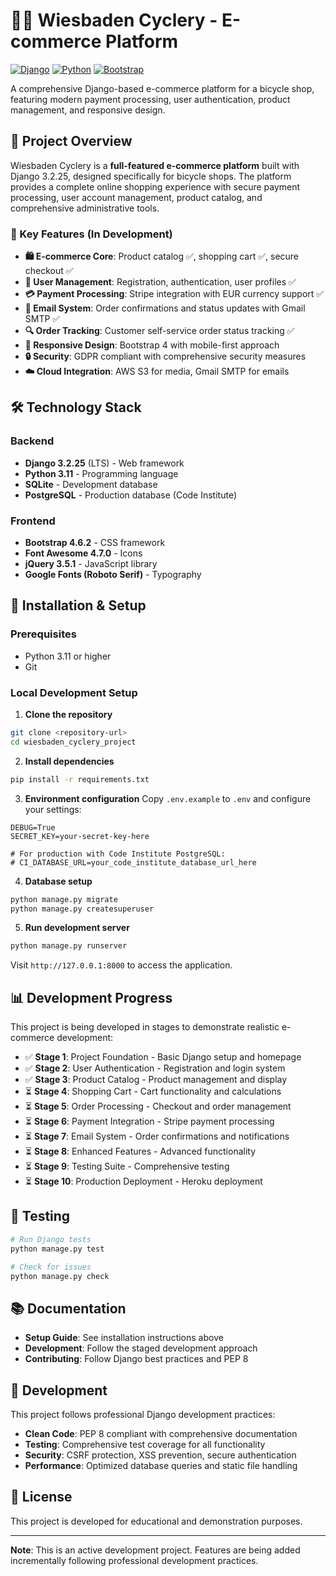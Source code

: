 # 🚴‍♂️ Wiesbaden Cyclery - E-commerce Platform

[![Django](https://img.shields.io/badge/Django-3.2.25-green.svg)](https://www.djangoproject.com/)
[![Python](https://img.shields.io/badge/Python-3.11-blue.svg)](https://www.python.org/)
[![Bootstrap](https://img.shields.io/badge/Bootstrap-4.6.2-purple.svg)](https://getbootstrap.com/)

A comprehensive Django-based e-commerce platform for a bicycle shop, featuring modern payment processing, user authentication, product management, and responsive design.

## 🎯 Project Overview

Wiesbaden Cyclery is a **full-featured e-commerce platform** built with Django 3.2.25, designed specifically for bicycle shops. The platform provides a complete online shopping experience with secure payment processing, user account management, product catalog, and comprehensive administrative tools.

### 🌟 Key Features (In Development)

- **🛍️ E-commerce Core**: Product catalog ✅, shopping cart ✅, secure checkout ✅
- **👤 User Management**: Registration, authentication, user profiles ✅
- **💳 Payment Processing**: Stripe integration with EUR currency support ✅
- **📧 Email System**: Order confirmations and status updates with Gmail SMTP ✅
- **🔍 Order Tracking**: Customer self-service order status tracking ✅
- **📱 Responsive Design**: Bootstrap 4 with mobile-first approach
- **🔒 Security**: GDPR compliant with comprehensive security measures
- **☁️ Cloud Integration**: AWS S3 for media, Gmail SMTP for emails

## 🛠️ Technology Stack

### Backend
- **Django 3.2.25** (LTS) - Web framework
- **Python 3.11** - Programming language
- **SQLite** - Development database
- **PostgreSQL** - Production database (Code Institute)

### Frontend
- **Bootstrap 4.6.2** - CSS framework
- **Font Awesome 4.7.0** - Icons
- **jQuery 3.5.1** - JavaScript library
- **Google Fonts (Roboto Serif)** - Typography

## 🚀 Installation & Setup

### Prerequisites
- Python 3.11 or higher
- Git

### Local Development Setup

1. **Clone the repository**
```bash
git clone <repository-url>
cd wiesbaden_cyclery_project
```

2. **Install dependencies**
```bash
pip install -r requirements.txt
```

3. **Environment configuration**
Copy `.env.example` to `.env` and configure your settings:
```env
DEBUG=True
SECRET_KEY=your-secret-key-here

# For production with Code Institute PostgreSQL:
# CI_DATABASE_URL=your_code_institute_database_url_here
```

4. **Database setup**
```bash
python manage.py migrate
python manage.py createsuperuser
```

5. **Run development server**
```bash
python manage.py runserver
```

Visit `http://127.0.0.1:8000` to access the application.

## 📊 Development Progress

This project is being developed in stages to demonstrate realistic e-commerce development:

- ✅ **Stage 1**: Project Foundation - Basic Django setup and homepage
- ✅ **Stage 2**: User Authentication - Registration and login system
- ✅ **Stage 3**: Product Catalog - Product management and display
- ⏳ **Stage 4**: Shopping Cart - Cart functionality and calculations
- ⏳ **Stage 5**: Order Processing - Checkout and order management
- ⏳ **Stage 6**: Payment Integration - Stripe payment processing
- ⏳ **Stage 7**: Email System - Order confirmations and notifications
- ⏳ **Stage 8**: Enhanced Features - Advanced functionality
- ⏳ **Stage 9**: Testing Suite - Comprehensive testing
- ⏳ **Stage 10**: Production Deployment - Heroku deployment

## 🧪 Testing

```bash
# Run Django tests
python manage.py test

# Check for issues
python manage.py check
```

## 📚 Documentation

- **Setup Guide**: See installation instructions above
- **Development**: Follow the staged development approach
- **Contributing**: Follow Django best practices and PEP 8

## 🔧 Development

This project follows professional Django development practices:

- **Clean Code**: PEP 8 compliant with comprehensive documentation
- **Testing**: Comprehensive test coverage for all functionality
- **Security**: CSRF protection, XSS prevention, secure authentication
- **Performance**: Optimized database queries and static file handling

## 📝 License

This project is developed for educational and demonstration purposes.

---

**Note**: This is an active development project. Features are being added incrementally following professional development practices.